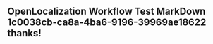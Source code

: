 <properties
ms.topic="hero-topic"
ms.test1="hero-topic"
ms.test2="test"/>

## OpenLocalization Workflow Test MarkDown 1c0038cb-ca8a-4ba6-9196-39969ae18622 thanks!
